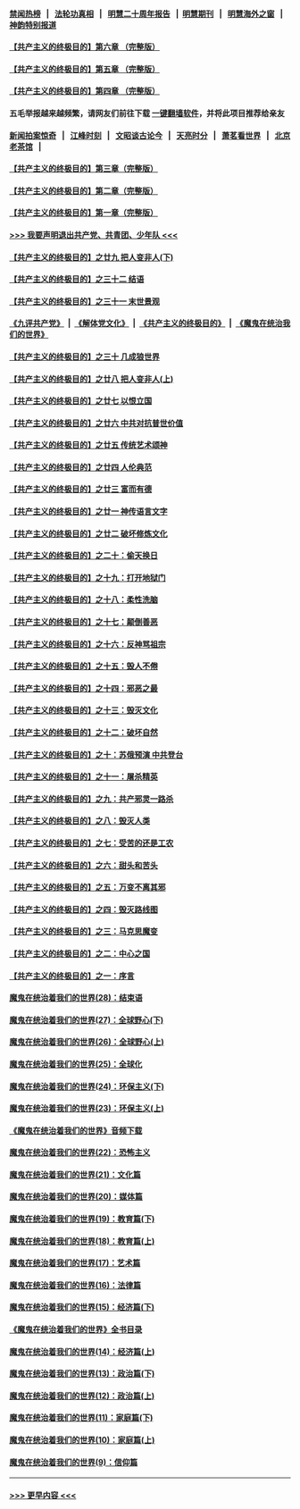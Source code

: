 #### [禁闻热榜](热点新闻.md?=0)  &nbsp;&nbsp;|&nbsp;&nbsp; [法轮功真相](https://github.com/gfw-breaker/truth/blob/master/README.md?=0) &nbsp;&nbsp;|&nbsp;&nbsp; [明慧二十周年报告](https://github.com/gfw-breaker/mh-reports/blob/master/README.md?=0) &nbsp;&nbsp;|&nbsp;&nbsp;[明慧期刊](https://github.com/gfw-breaker/mh-qikan) &nbsp;&nbsp;|&nbsp;&nbsp; [明慧海外之窗](https://github.com/gfw-breaker/mh-news/blob/master/README.md?=0) &nbsp;&nbsp;|&nbsp;&nbsp; [神韵特别报道](https://github.com/gfw-breaker/mh-news/blob/master/shenyun.md?=0)
#### [【共产主义的终极目的】第六章 （完整版）](../pages/nsc422/n11428913.md?t=03070531) 
#### [【共产主义的终极目的】第五章 （完整版）](../pages/nsc422/n11428912.md?t=03070531) 
#### [【共产主义的终极目的】第四章 （完整版）](../pages/nsc422/n11428907.md?t=03070531) 
#### 五毛举报越来越频繁，请网友们前往下载 [一键翻墙软件](https://github.com/gfw-breaker/ssr-accounts)，并将此项目推荐给亲友
#### [新闻拍案惊奇](https://github.com/gfw-breaker/banned-news/blob/master/pages/link4.md) &nbsp;&nbsp;|&nbsp;&nbsp; [江峰时刻](https://github.com/gfw-breaker/banned-news/blob/master/pages/link4.md) &nbsp;&nbsp;|&nbsp;&nbsp; [文昭谈古论今](https://github.com/gfw-breaker/banned-news/blob/master/pages/link4.md) &nbsp;&nbsp;|&nbsp;&nbsp; [天亮时分](https://github.com/gfw-breaker/banned-news/blob/master/pages/link4.md) &nbsp;&nbsp;|&nbsp;&nbsp; [萧茗看世界](https://github.com/gfw-breaker/banned-news/blob/master/pages/link4.md) &nbsp;&nbsp;|&nbsp;&nbsp; [北京老茶馆](https://github.com/gfw-breaker/banned-news/blob/master/pages/link4.md) &nbsp;&nbsp;|&nbsp;&nbsp; 
#### [【共产主义的终极目的】第三章（完整版）](../pages/nsc422/n11428848.md?t=03070531) 
#### [【共产主义的终极目的】第二章（完整版）](../pages/nsc422/n11428831.md?t=03070531) 
#### [【共产主义的终极目的】第一章（完整版）](../pages/nsc422/n11417651.md?t=03070531) 
#### [>>> 我要声明退出共产党、共青团、少年队 <<<](https://github.com/begood0513/goodnews/blob/master/quit/letter.md) 
#### [【共产主义的终极目的】之廿九 把人变非人(下)](../pages/nsc422/n11344140.md?t=03070531) 
#### [【共产主义的终极目的】之三十二 结语](../pages/nsc422/n11360535.md?t=03070531) 
#### [【共产主义的终极目的】之三十一 末世景观](../pages/nsc422/n11351129.md?t=03070531) 
#### [《九评共产党》](https://github.com/begood0513/9ping.md/blob/master/README.md) &nbsp;|&nbsp; [《解体党文化》](../../../../jtdwh.md/blob/master/README.md)  &nbsp;|&nbsp; [《共产主义的终极目的》](../../../../gczydzjmd.md/blob/master/README.md) &nbsp;|&nbsp; [《魔鬼在统治我们的世界》](../../../../mgztzwmdsj.md/blob/master/README.md) 
#### [【共产主义的终极目的】之三十 几成狼世界](../pages/nsc422/n11348280.md?t=03070531) 
#### [【共产主义的终极目的】之廿八 把人变非人(上)](../pages/nsc422/n11340492.md?t=03070531) 
#### [【共产主义的终极目的】之廿七 以恨立国](../pages/nsc422/n11336944.md?t=03070531) 
#### [【共产主义的终极目的】之廿六 中共对抗普世价值](../pages/nsc422/n11324785.md?t=03070531) 
#### [【共产主义的终极目的】之廿五 传统艺术颂神](../pages/nsc422/n11296396.md?t=03070531) 
#### [【共产主义的终极目的】之廿四 人伦典范](../pages/nsc422/n11296397.md?t=03070531) 
#### [【共产主义的终极目的】之廿三 富而有德](../pages/nsc422/n11283598.md?t=03070531) 
#### [【共产主义的终极目的】之廿一 神传语言文字](../pages/nsc422/n11263265.md?t=03070531) 
#### [【共产主义的终极目的】之廿二 破坏修炼文化](../pages/nsc422/n11245728.md?t=03070531) 
#### [【共产主义的终极目的】之二十：偷天换日](../pages/nsc422/n11238846.md?t=03070531) 
#### [【共产主义的终极目的】之十九：打开地狱门](../pages/nsc422/n11206376.md?t=03070531) 
#### [【共产主义的终极目的】之十八：柔性洗脑](../pages/nsc422/n11199994.md?t=03070531) 
#### [【共产主义的终极目的】之十七：颠倒善恶](../pages/nsc422/n11179782.md?t=03070531) 
#### [【共产主义的终极目的】之十六：反神骂祖宗](../pages/nsc422/n11166798.md?t=03070531) 
#### [【共产主义的终极目的】之十五：毁人不倦](../pages/nsc422/n11166792.md?t=03070531) 
#### [【共产主义的终极目的】之十四：邪恶之最](../pages/nsc422/n11150249.md?t=03070531) 
#### [【共产主义的终极目的】之十三：毁灭文化](../pages/nsc422/n11135227.md?t=03070531) 
#### [【共产主义的终极目的】之十二：破坏自然](../pages/nsc422/n11135214.md?t=03070531) 
#### [【共产主义的终极目的】之十：苏俄预演 中共登台](../pages/nsc422/n11118424.md?t=03070531) 
#### [【共产主义的终极目的】之十一：屠杀精英](../pages/nsc422/n11118442.md?t=03070531) 
#### [【共产主义的终极目的】之九：共产邪灵一路杀](../pages/nsc422/n11114139.md?t=03070531) 
#### [【共产主义的终极目的】之八：毁灭人类](../pages/nsc422/n11108503.md?t=03070531) 
#### [【共产主义的终极目的】之七：受苦的还是工农](../pages/nsc422/n11101809.md?t=03070531) 
#### [【共产主义的终极目的】之六：甜头和苦头](../pages/nsc422/n11096971.md?t=03070531) 
#### [【共产主义的终极目的】之五：万变不离其邪](../pages/nsc422/n11091285.md?t=03070531) 
#### [【共产主义的终极目的】之四：毁灭路线图](../pages/nsc422/n11086284.md?t=03070531) 
#### [【共产主义的终极目的】之三：马克思魔变](../pages/nsc422/n11061941.md?t=03070531) 
#### [【共产主义的终极目的】之二：中心之国](../pages/nsc422/n11047728.md?t=03070531) 
#### [【共产主义的终极目的】之一：序言](../pages/nsc422/n11086077.md?t=03070531) 
#### [魔鬼在统治着我们的世界(28)：结束语](../pages/nsc422/n10936246.md?t=03070531) 
#### [魔鬼在统治着我们的世界(27)：全球野心(下)](../pages/nsc422/n10928319.md?t=03070531) 
#### [魔鬼在统治着我们的世界(26)：全球野心(上)](../pages/nsc422/n10900318.md?t=03070531) 
#### [魔鬼在统治着我们的世界(25)：全球化](../pages/nsc422/n10788205.md?t=03070531) 
#### [魔鬼在统治着我们的世界(24)：环保主义(下)](../pages/nsc422/n10695307.md?t=03070531) 
#### [魔鬼在统治着我们的世界(23)：环保主义(上)](../pages/nsc422/n10688613.md?t=03070531) 
#### [《魔鬼在统治着我们的世界》音频下载](../pages/nsc422/n10635553.md?t=03070531) 
#### [魔鬼在统治着我们的世界(22)：恐怖主义](../pages/nsc422/n10614727.md?t=03070531) 
#### [魔鬼在统治着我们的世界(21)：文化篇](../pages/nsc422/n10597706.md?t=03070531) 
#### [魔鬼在统治着我们的世界(20)：媒体篇](../pages/nsc422/n10586579.md?t=03070531) 
#### [魔鬼在统治着我们的世界(19)：教育篇(下)](../pages/nsc422/n10564808.md?t=03070531) 
#### [魔鬼在统治着我们的世界(18)：教育篇(上)](../pages/nsc422/n10526970.md?t=03070531) 
#### [魔鬼在统治着我们的世界(17)：艺术篇](../pages/nsc422/n10499093.md?t=03070531) 
#### [魔鬼在统治着我们的世界(16)：法律篇](../pages/nsc422/n10485969.md?t=03070531) 
#### [魔鬼在统治着我们的世界(15)：经济篇(下)](../pages/nsc422/n10469975.md?t=03070531) 
#### [《魔鬼在统治着我们的世界》全书目录](../pages/nsc422/n10464261.md?t=03070531) 
#### [魔鬼在统治着我们的世界(14)：经济篇(上)](../pages/nsc422/n10457370.md?t=03070531) 
#### [魔鬼在统治着我们的世界(13)：政治篇(下)](../pages/nsc422/n10448270.md?t=03070531) 
#### [魔鬼在统治着我们的世界(12)：政治篇(上)](../pages/nsc422/n10444576.md?t=03070531) 
#### [魔鬼在统治着我们的世界(11)：家庭篇(下)](../pages/nsc422/n10440961.md?t=03070531) 
#### [魔鬼在统治着我们的世界(10)：家庭篇(上)](../pages/nsc422/n10435448.md?t=03070531) 
#### [魔鬼在统治着我们的世界(9)：信仰篇](../pages/nsc422/n10432159.md?t=03070531) 

----
#### [ >>> 更早内容 <<< ](../indexes/nsc422-earlier.md)
